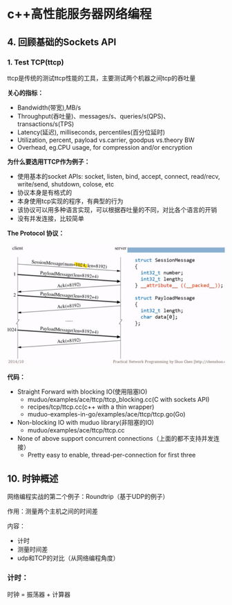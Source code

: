 # c++高性能服务器网络编程



## 4. 回顾基础的Sockets API

### 1. Test TCP(ttcp)

ttcp是传统的测试ttcp性能的工具，主要测试两个机器之间tcp的吞吐量

**关心的指标：**

* Bandwidth(带宽),MB/s
* Throughput(吞吐量)、messages/s、queries/s(QPS)、transactions/s(TPS)
* Latency(延迟), milliseconds, percentiles(百分位延时)
* Utilization, percent, payload vs.carrier, goodpus vs.theory BW
* Overhead, eg.CPU usage, for compression and/or encryption

**为什么要选用TTCP作为例子：**

* 使用基本的socket APIs: socket, listen, bind, accept, connect, read/recv, write/send, shutdown, colose, etc
* 协议本身是有格式的
* 本身使用tcp实现的程序，有典型的行为
* 该协议可以用多种语言实现，可以根据吞吐量的不同，对比各个语言的开销
* 没有并发连接，比较简单



**The Protocol 协议：**

![1554908669053](assets/1554908669053.png)



**代码：**

* Straight Forward with blocking IO(使用阻塞IO)
  * muduo/examples/ace/ttcp/ttcp_blocking.cc(C with sockets API)
  * recipes/tcp/ttcp.cc(c++ with a thin wrapper)
  * muduo-examples-in-go/examples/ace/ttcp/ttcp.go(Go)
* Non-blocking IO with muduo library(非阻塞的IO)
  * muduo/examples/ace/ttcp/ttcp.cc
* None of above support concurrent connections（上面的都不支持并发连接）
  * Pretty easy to enable, thread-per-connection for first three



## 10. 时钟概述

网络编程实战的第二个例子：Roundtrip（基于UDP的例子）

作用：测量两个主机之间的时间差

内容：

* 计时
* 测量时间差
* udp和TCP的对比（从网络编程角度）



### 计时：

时钟 = 振荡器 + 计算器